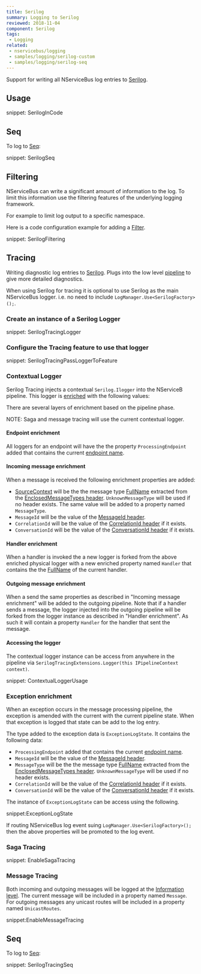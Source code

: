 ```yaml
---
title: Serilog
summary: Logging to Serilog
reviewed: 2018-11-04
component: Serilog
tags:
 - Logging
related:
 - nservicebus/logging
 - samples/logging/serilog-custom
 - samples/logging/serilog-seq
---
```


Support for writing all NServiceBus log entries to [Serilog](https://serilog.net/).


## Usage

snippet: SerilogInCode


## Seq

To log to [Seq](https://getseq.net/):

snippet: SerilogSeq


## Filtering

NServiceBus can write a significant amount of information to the log. To limit this information use the filtering features of the underlying logging framework.

For example to limit log output to a specific namespace.

Here is a code configuration example for adding a [Filter](https://github.com/serilog/serilog/wiki/Configuration-Basics#filters).

snippet: SerilogFiltering


## Tracing

Writing diagnostic log entries to [Serilog](https://serilog.net/). Plugs into the low level [pipeline](/nservicebus/pipeline) to give more detailed diagnostics.

When using Serilog for tracing it is optional to use Serilog as the main NServiceBus logger. i.e. no need to include `LogManager.Use<SerilogFactory>();`.


### Create an instance of a Serilog Logger

snippet: SerilogTracingLogger


### Configure the Tracing feature to use that logger

snippet: SerilogTracingPassLoggerToFeature


### Contextual Logger

Serilog Tracing injects a contextual `Serilog.Ilogger` into the NServiceB pipeline. This logger is [enriched](https://github.com/serilog/serilog/wiki/Enrichment) with the following values:

There are several layers of enrichment based on the pipeline phase.

NOTE: Saga and message tracing will use the current contextual logger.


#### Endpoint enrichment

All loggers for an endpoint will have the the property `ProcessingEndpoint` added that contains the current [endpoint name](https://docs.particular.net/nservicebus/endpoints/specify-endpoint-name.md).


#### Incoming message enrichment

When a message is received the following enrichment properties are added:

 * [SourceContext](https://github.com/serilog/serilog/wiki/Writing-Log-Events#source-contexts) will be the the message type [FullName](https://docs.microsoft.com/de-de/dotnet/api/system.type.fullname) extracted from the [EnclosedMessageTypes header](/nservicebus/messaging/headers.md#serialization-headers-nservicebus-enclosedmessagetypes). `UnknownMessageType` will be used if no header exists. The same value will be added to a property named `MessageType`.
 * `MessageId` will be the value of the [MessageId header](/nservicebus/messaging/headers.md#messaging-interaction-headers-nservicebus-messageid).
 * `CorrelationId` will be the value of the [CorrelationId header](/nservicebus/messaging/headers.md#messaging-interaction-headers-nservicebus-correlationid) if it exists.
 * `ConversationId` will be the value of the [ConversationId header](/nservicebus/messaging/headers.md#messaging-interaction-headers-nservicebus-conversationid) if it exists.


#### Handler enrichment

When a handler is invoked the a new logger is forked from the above enriched physical logger with a new enriched property named `Handler` that contains the the [FullName](https://docs.microsoft.com/de-de/dotnet/api/system.type.fullname) of the current handler.


#### Outgoing message enrichment

When a send the same properties as described in "Incoming message enrichment" will be added to the outgoing pipeline. Note that if a handler sends a message, the logger injected into the outgoing pipeline will be forked from the logger instance as described in "Handler enrichment". As such it will contain a property `Handler` for the handler that sent the message.


#### Accessing the logger

The contextual logger instance can be access from anywhere in the pipeline via `SerilogTracingExtensions.Logger(this IPipelineContext context)`.

snippet: ContextualLoggerUsage


### Exception enrichment

When an exception occurs in the message processing pipeline, the exception is amended with the current with the current pipeline state. When that exception is logged that state can be add to the log entry.

The type added to the exception data is `ExceptionLogState`. It contains the following data:

 * `ProcessingEndpoint` added that contains the current [endpoint name](https://docs.particular.net/nservicebus/endpoints/specify-endpoint-name.md).
 * `MessageId` will be the value of the [MessageId header](/nservicebus/messaging/headers.md#messaging-interaction-headers-nservicebus-messageid).
 * `MessageType` will be the the message type [FullName](https://docs.microsoft.com/de-de/dotnet/api/system.type.fullname) extracted from the [EnclosedMessageTypes header](/nservicebus/messaging/headers.md#serialization-headers-nservicebus-enclosedmessagetypes). `UnknownMessageType` will be used if no header exists.
 * `CorrelationId` will be the value of the [CorrelationId header](/nservicebus/messaging/headers.md#messaging-interaction-headers-nservicebus-correlationid) if it exists.
 * `ConversationId` will be the value of the [ConversationId header](/nservicebus/messaging/headers.md#messaging-interaction-headers-nservicebus-conversationid) if it exists.

The instance of `ExceptionLogState` can be access using the following.

snippet:ExceptionLogState

If routing NServiceBus log event suing `LogManager.Use<SerilogFactory>();` then the above properties will be promoted to the log event.


### Saga Tracing

snippet: EnableSagaTracing


### Message Tracing

Both incoming and outgoing messages will be logged at the [Information level](https://github.com/serilog/serilog/wiki/Writing-Log-Events#the-role-of-the-information-level). The current message will be included in a property named `Message`. For outgoing messages any unicast routes will be included in a property named `UnicastRoutes`.

snippet:EnableMessageTracing


## Seq

To log to [Seq](https://getseq.net/):

snippet: SerilogTracingSeq